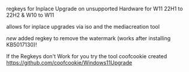 regkeys for Inplace Upgrade on unsupported Hardware for W11 22H1 to 22H2 & W10 to W11

allows for inplace upgrades via iso and the mediacreation tool


*new* added regkey to remove the watermark (works after installing KB5017130)!

If the Regkeys don't Work for you try the tool coofcookie created 
https://github.com/coofcookie/Windows11Upgrade

